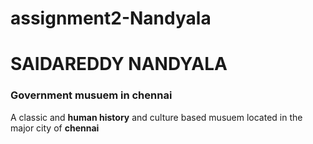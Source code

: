 # assignment2-Nandyala
# SAIDAREDDY NANDYALA
### Government musuem in chennai
A classic and **human history** and culture based musuem located in the major city of **chennai**